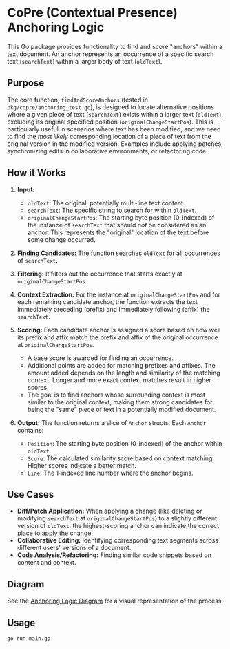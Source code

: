 # CoPre (Contextual Presence) Anchoring Logic

This Go package provides functionality to find and score "anchors" within a text document. An anchor represents an occurrence of a specific search text (`searchText`) within a larger body of text (`oldText`).

## Purpose

The core function, `findAndScoreAnchors` (tested in `pkg/copre/anchoring_test.go`), is designed to locate alternative positions where a given piece of text (`searchText`) exists within a larger text (`oldText`), excluding its original specified position (`originalChangeStartPos`). This is particularly useful in scenarios where text has been modified, and we need to find the *most likely* corresponding location of a piece of text from the original version in the modified version. Examples include applying patches, synchronizing edits in collaborative environments, or refactoring code.

## How it Works

1.  **Input:**
    *   `oldText`: The original, potentially multi-line text content.
    *   `searchText`: The specific string to search for within `oldText`.
    *   `originalChangeStartPos`: The starting byte position (0-indexed) of the instance of `searchText` that should *not* be considered as an anchor. This represents the "original" location of the text before some change occurred.

2.  **Finding Candidates:** The function searches `oldText` for all occurrences of `searchText`.

3.  **Filtering:** It filters out the occurrence that starts exactly at `originalChangeStartPos`.

4.  **Context Extraction:** For the instance at `originalChangeStartPos` and for each remaining candidate anchor, the function extracts the text immediately preceding (prefix) and immediately following (affix) the `searchText`.

5.  **Scoring:** Each candidate anchor is assigned a score based on how well its prefix and affix match the prefix and affix of the original occurrence at `originalChangeStartPos`.
    *   A base score is awarded for finding an occurrence.
    *   Additional points are added for matching prefixes and affixes. The amount added depends on the length and similarity of the matching context. Longer and more exact context matches result in higher scores.
    *   The goal is to find anchors whose surrounding context is most similar to the original context, making them strong candidates for being the "same" piece of text in a potentially modified document.

6.  **Output:** The function returns a slice of `Anchor` structs. Each `Anchor` contains:
    *   `Position`: The starting byte position (0-indexed) of the anchor within `oldText`.
    *   `Score`: The calculated similarity score based on context matching. Higher scores indicate a better match.
    *   `Line`: The 1-indexed line number where the anchor begins.

## Use Cases

*   **Diff/Patch Application:** When applying a change (like deleting or modifying `searchText` at `originalChangeStartPos`) to a slightly different version of `oldText`, the highest-scoring anchor can indicate the correct place to apply the change.
*   **Collaborative Editing:** Identifying corresponding text segments across different users' versions of a document.
*   **Code Analysis/Refactoring:** Finding similar code snippets based on content and context.

## Diagram

See the [Anchoring Logic Diagram](docs/anchoring_logic.d2) for a visual representation of the process.

## Usage

```bash
go run main.go
``` 